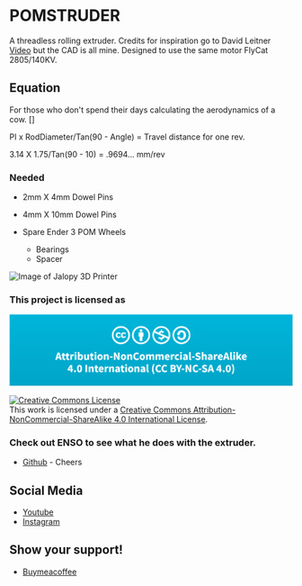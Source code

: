 # POMSTRUDER
A threadless rolling extruder. Credits for inspiration go to David Leitner [Video](https://www.youtube.com/watch?v=0x0QdLChE84&t=1s) but the CAD is all mine. Designed to use the same motor FlyCat 2805/140KV.

## Equation

For those who don't spend their days calculating the aerodynamics of a cow. []

PI x RodDiameter/Tan(90 - Angle) = Travel distance for one rev.

3.14 X 1.75/Tan(90 - 10) = .9694... mm/rev

### Needed

- 2mm X 4mm Dowel Pins

- 4mm X 10mm Dowel Pins

- Spare Ender 3 POM Wheels
    - Bearings
    - Spacer

![Image of Jalopy 3D Printer](https://github.com/Leviathan3DPrinting/POMSTRUDER/blob/main/Images/POMSTRUDER%20(1).jpg)

### This project is licensed as
![image of license](https://github.com/Leviathan3DPrinting/POMSTRUDER/blob/735c6d15db1fbc96c0f5bb8357a43df388d0fb62/Images/LICENSE.png)

<a rel="license" href="http://creativecommons.org/licenses/by-nc-sa/4.0/"><img alt="Creative Commons License" style="border-width:0" src="https://i.creativecommons.org/l/by-nc-sa/4.0/88x31.png" /></a><br />This work is licensed under a <a rel="license" href="http://creativecommons.org/licenses/by-nc-sa/4.0/">Creative Commons Attribution-NonCommercial-ShareAlike 4.0 International License</a>.

### Check out ENSO to see what he does with the extruder.

- [Github](https://github.com/ENSO-3D/ICS.200) - Cheers

## Social Media
- [Youtube](https://www.youtube.com/@Leviathan3DPrinting)
- [Instagram](https://www.instagram.com/leviathan3dprinting)

## Show your support!
- [Buymeacoffee](https://www.buymeacoffee.com/Leviathan3D)
